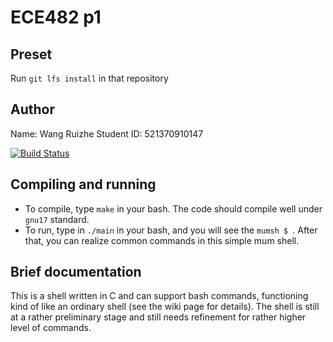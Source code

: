 # ECE482 p1

## Preset

Run `git lfs install` in that repository

## Author

Name: Wang Ruizhe
Student ID: 521370910147

[![Build Status](https://focs.ji.sjtu.edu.cn:2222/api/badges/ece482-23fa/RuizheWang521370910147-p1/status.svg)](https://focs.ji.sjtu.edu.cn:2222/ece482-23fa/RuizheWang521370910147-p1)

## Compiling and running
- To compile, type `make` in your bash. The code should compile well under `gnu17` standard.
- To run, type in `./main` in your bash, and you will see the `mumsh $ `. After that, you can realize common commands in this simple mum shell.


## Brief documentation

This is a shell written in C and can support bash commands, functioning kind of like an ordinary shell (see the wiki page for details). The shell is still at a rather preliminary stage and still needs refinement for rather higher level of commands.

